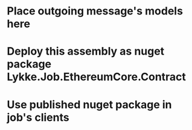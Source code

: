 ﻿# Place outgoing message's models here
# Deploy this assembly as nuget package Lykke.Job.EthereumCore.Contract
# Use published nuget package in job's clients